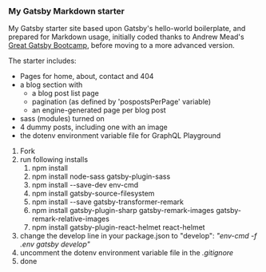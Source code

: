 ### My Gatsby Markdown starter

My Gatsby starter site based upon Gatsby's hello-world boilerplate, and prepared for Markdown usage, initially coded thanks to Andrew Mead's [Great Gatsby Bootcamp](https://www.youtube.com/watch?v=8t0vNu2fCCM), before moving to a more advanced version.

The starter includes:
- Pages for home, about, contact and 404
- a blog section with
    - a  blog post list page
    - pagination (as defined by 'pospostsPerPage' variable)
    - an engine-generated page per blog post
- sass (modules) turned on
- 4 dummy posts, including one with an image
- the dotenv environment variable file for GraphQL Playground

1. Fork
2. run following installs
    1. npm install
    2. npm install node-sass gatsby-plugin-sass
    3. npm install --save-dev env-cmd
    4. npm install gatsby-source-filesystem
    5. npm install --save gatsby-transformer-remark
    6. npm install gatsby-plugin-sharp gatsby-remark-images gatsby-remark-relative-images
    7. npm install gatsby-plugin-react-helmet react-helmet
3. change the develop line in your package.json to "develop": _"env-cmd -f .env gatsby develop"_
4. uncomment the dotenv environment variable file in the _.gitignore_
5. done
